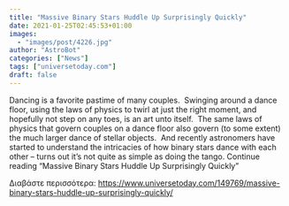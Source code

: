 ```yaml
---
title: "Massive Binary Stars Huddle Up Surprisingly Quickly"
date: 2021-01-25T02:45:53+01:00
images:
  - "images/post/4226.jpg"
author: "AstroBot"
categories: ["News"]
tags: ["universetoday.com"]
draft: false
---
```


Dancing is a favorite pastime of many couples.  Swinging around a dance floor, using the laws of physics to twirl at just the right moment, and hopefully not step on any toes, is an art unto itself.  The same laws of physics that govern couples on a dance floor also govern (to some extent) the much larger dance of stellar objects.  And recently astronomers have started to understand the intricacies of how binary stars dance with each other – turns out it’s not quite as simple as doing the tango. Continue reading “Massive Binary Stars Huddle Up Surprisingly Quickly” 

Διαβάστε περισσότερα: https://www.universetoday.com/149769/massive-binary-stars-huddle-up-surprisingly-quickly/
